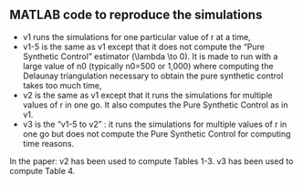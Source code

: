 ## MATLAB code to reproduce the simulations

- v1 runs the simulations for one particular value of r at a time,
- v1-5 is the same as v1 except that it does not compute the “Pure Synthetic Control” estimator (\lambda \to 0). It is made to run with a large value of n0 (typically n0=500 or 1,000) where computing the Delaunay triangulation necessary to obtain the pure synthetic control takes too much time,
- v2 is the same as v1 except that it runs the simulations for multiple values of r in one go. It also computes the Pure Synthetic Control as in v1.
- v3 is the “v1-5 to v2” : it runs the simulations for multiple values of r in one go but does not compute the Pure Synthetic Control for computing time reasons.

In the paper: v2 has been used to compute Tables 1-3. v3 has been used to compute Table 4.
